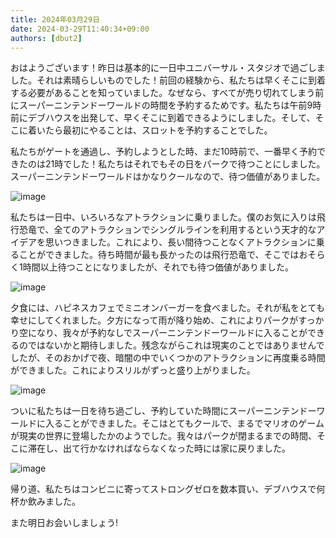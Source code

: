 ```yaml
---
title: 2024年03月29日
date: 2024-03-29T11:40:34+09:00
authors: [dbut2]
---
```

おはようございます！昨日は基本的に一日中ユニバーサル・スタジオで過ごしました。それは素晴らしいものでした！前回の経験から、私たちは早くそこに到着する必要があることを知っていました。なぜなら、すべてが売り切れてしまう前にスーパーニンテンドーワールドの時間を予約するためです。私たちは午前9時前にデブハウスを出発して、早くそこに到着できるようにしました。そして、そこに着いたら最初にやることは、スロットを予約することでした。

私たちがゲートを通過し、予約しようとした時、まだ10時前で、一番早く予約できたのは21時でした！私たちはそれでもその日をパークで待つことにしました。スーパーニンテンドーワールドはかなりクールなので、待つ価値がありました。

![image](https://github.com/devhou-se/www-jp/assets/61171623/c7e1dce6-66ab-4a30-b6ae-574360bffa9d)

私たちは一日中、いろいろなアトラクションに乗りました。僕のお気に入りは飛行恐竜で、全てのアトラクションでシングルラインを利用するという天才的なアイデアを思いつきました。これにより、長い間待つことなくアトラクションに乗ることができました。待ち時間が最も長かったのは飛行恐竜で、そこではおそらく1時間以上待つことになりましたが、それでも待つ価値がありました。

![image](https://github.com/devhou-se/www-jp/assets/61171623/9a5069df-9ab9-4e51-a791-980920a027bb)

夕食には、ハピネスカフェでミニオンバーガーを食べました。それが私をとても幸せにしてくれました。夕方になって雨が降り始め、これによりパークがすっかり空になり、我々が予約なしでスーパーニンテンドーワールドに入ることができるのではないかと期待しました。残念ながらこれは現実のことではありませんでしたが、そのおかげで夜、暗闇の中でいくつかのアトラクションに再度乗る時間ができました。これによりスリルがずっと盛り上がりました。

![image](https://github.com/devhou-se/www-jp/assets/61171623/7d3c6b3b-e1e8-4916-b805-a36d37553a1c)

ついに私たちは一日を待ち過ごし、予約していた時間にスーパーニンテンドーワールドに入ることができました。そこはとてもクールで、まるでマリオのゲームが現実の世界に登場したかのようでした。我々はパークが閉まるまでの時間、そこに滞在し、出て行かなければならなくなった時には家に戻りました。

![image](https://github.com/devhou-se/www-jp/assets/61171623/591e2f3f-57f0-47f5-a062-c964121bbfc2)

帰り道、私たちはコンビニに寄ってストロングゼロを数本買い、デブハウスで何杯か飲みました。

また明日お会いしましょう!